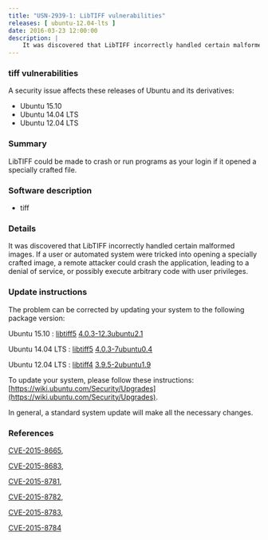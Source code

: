 ```yaml
---
title: "USN-2939-1: LibTIFF vulnerabilities"
releases: [ ubuntu-12.04-lts ]
date: 2016-03-23 12:00:00
description: |
    It was discovered that LibTIFF incorrectly handled certain malformed images. If a user or automated system were tricked into opening a specially crafted image, a remote attacker could crash the application, leading to a denial of service, or possibly execute arbitrary code with user privileges. 
--- 
```

 
### tiff vulnerabilities

A security issue affects these releases of Ubuntu and its derivatives:

* Ubuntu 15.10
* Ubuntu 14.04 LTS
* Ubuntu 12.04 LTS

### Summary

LibTIFF could be made to crash or run programs as your login if it opened a specially crafted file.

### Software description

* tiff 

### Details

It was discovered that LibTIFF incorrectly handled certain malformed images. If a user or automated system were tricked into opening a specially crafted image, a remote attacker could crash the application, leading to a denial of service, or possibly execute arbitrary code with user privileges. 

### Update instructions

The problem can be corrected by updating your system to the following package version:

Ubuntu 15.10
 : [libtiff5](https://launchpad.net/ubuntu/+source/tiff) <span> [4.0.3-12.3ubuntu2.1](https://launchpad.net/ubuntu/+source/tiff/4.0.3-12.3ubuntu2.1) </span> 

Ubuntu 14.04 LTS
 : [libtiff5](https://launchpad.net/ubuntu/+source/tiff) <span> [4.0.3-7ubuntu0.4](https://launchpad.net/ubuntu/+source/tiff/4.0.3-7ubuntu0.4) </span> 

Ubuntu 12.04 LTS
 : [libtiff4](https://launchpad.net/ubuntu/+source/tiff) <span> [3.9.5-2ubuntu1.9](https://launchpad.net/ubuntu/+source/tiff/3.9.5-2ubuntu1.9) </span> 

To update your system, please follow these instructions: [https://wiki.ubuntu.com/Security/Upgrades](https://wiki.ubuntu.com/Security/Upgrades).

In general, a standard system update will make all the necessary changes. 

### References

 [CVE-2015-8665](http://people.ubuntu.com/~ubuntu-security/cve/CVE-2015-8665), 

 [CVE-2015-8683](http://people.ubuntu.com/~ubuntu-security/cve/CVE-2015-8683), 

 [CVE-2015-8781](http://people.ubuntu.com/~ubuntu-security/cve/CVE-2015-8781), 

 [CVE-2015-8782](http://people.ubuntu.com/~ubuntu-security/cve/CVE-2015-8782), 

 [CVE-2015-8783](http://people.ubuntu.com/~ubuntu-security/cve/CVE-2015-8783), 

 [CVE-2015-8784](http://people.ubuntu.com/~ubuntu-security/cve/CVE-2015-8784)
 
